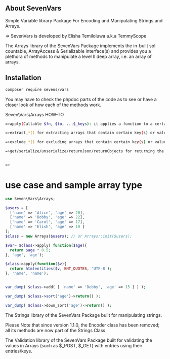 ## About SevenVars
Simple Variable library Package For Encoding and Manipulating Strings and Arrays.

=> SevenVars is developed by Elisha Temiloluwa a.k.a TemmyScope	

The Arrays library of the SevenVars Package implements the in-built spl countable, ArrayAccess & Serializable interface(s) and provides you a plethora of methods to manipulate a level II deep array, i.e. an array of arrays.


## Installation
```bash
composer require sevens/vars
```



You may have to check the phpdoc parts of the code as to see or have a closer look of how each of the methods work.

Seven\Vars\Arrays HOW-TO

```bash
=>apply(Callable $fn, $to, ...$_keys): it applies a function to a certain key or keys and stores it on the $to key.

=>extract_*() for extracting arrays that contain certain key(s) or values

=>exclude_*() for excluding arrays that contain certain key(s) or values

=>get/serialize/unserialize/returnJson/returnObjects for returning the array at its current state using the methods specified in the name


=>
```

# use case and sample array type

```php
use Seven\Vars\Arrays;

$users = [
  ['name' => 'Alice', 'age' => 20],
  ['name' => 'Bobby', 'age' => 22],
  ['name' => 'Carol', 'age' => 17],
  ['name' => 'Elish', 'age' => 19 ]
];
$class = new Arrays($users); // or Arrays::init($users);

$var= $class->apply( function($age){ 
  return $age * 0.5;
}, 'age', 'age');

$class->apply(function($v){
  return htmlentities($v, ENT_QUOTES, 'UTF-8');
}, 'name', 'name');


var_dump( $class->add( [ 'name' => 'Debby', 'age' => 15 ] ) );

var_dump( $class->sort('age')->return() );

var_dump( $class->down_sort('age')->return() );

```

The Strings library of the SevenVars Package built for manipulating strings.

Please Note that since version 1.1.0, the Encoder class has been removed; all its methods are now part of the Strings Class


The Validation library of the SevenVars Package built for validating the values in Arrays (such as $_POST, $_GET) with entries using their entries/keys.